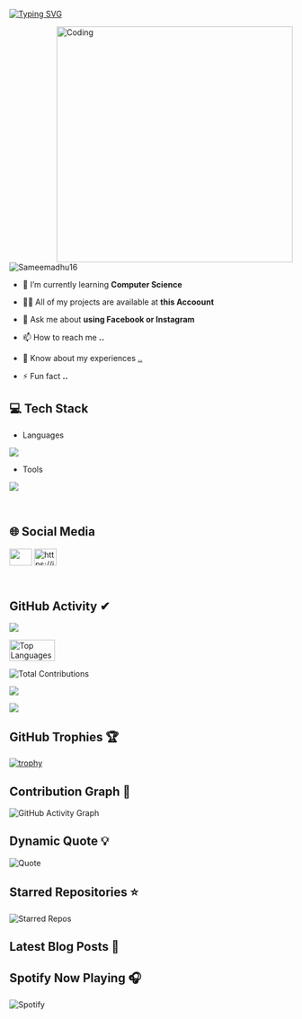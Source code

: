 [![Typing SVG](https://readme-typing-svg.herokuapp.com?size=32&vCenter=true&width=760&lines=Hi+%F0%9F%91%8B%2C+I'm+Sameera+Madhuranga;From+Galle,+Sri+Lanka.;(UG)+University+Of+Colombo+School+Of+Computing)](https://git.io/typing-svg)

<img align="right" alt="Coding" width="420" src="https://camo.githubusercontent.com/7de37139d0b4c1ce40865e799b446c0e963a3dd8fb68d239707237c40604fa3d/68747470733a2f2f63646e2e6472696262626c652e636f6d2f75736572732f3733303730332f73637265656e73686f74732f363538313234332f6176656e746f2e676966"/>

<p align="left"> <img src="https://komarev.com/ghpvc/?username=Sameemadhu16&label=Profile%20views&color=0e75b6&style=flat" alt="Sameemadhu16" /> </p>


- 🌱 I’m currently learning **Computer Science**

- 👨‍💻 All of my projects are available at **this Accoount**

- 💬 Ask me about **using Facebook or Instagram**

- 📫 How to reach me **..**

- 📄 Know about my experiences [..](..)

- ⚡ Fun fact **..**

## 💻 Tech Stack
- Languages
<p align="left">
  <a href="https://skillicons.dev">
    <img src="https://skillicons.dev/icons?i=c,cpp,js,scala,java,html,css,react,mongo,nodejs,express,php,mysql,dart,flutter,py" />
  </a>
</p>



- Tools
<p align="left">
  <a href="https://skillicons.dev">
    <img src="https://skillicons.dev/icons?i=git,powershell,arduino,autocad,figma,linux,idea,ps,au,pr,vscode,androidstudio,eclipse,postman,selenium,docker,discord,qt,r,visualstudio,wordpress,bootstrap,firebase,tailwind" />
  </a>
</p>
<br/>

## 🌐 Social Media
<p align="left">
<a href="https://www.linkedin.com/in/sameera-madhuranga-18aa6b257/?utm_source=share&utm_campaign=share_via&utm_content=profile&utm_medium=ios_app" target="blank"><img align="center" src="https://raw.githubusercontent.com/rahuldkjain/github-profile-readme-generator/master/src/images/icons/Social/linkedin.svg"  height="30" width="40" /></a>
<a href="https://instagram.com/mr_samee_16?igshid=OGQ5ZDc2ODk2ZA%3D%3D&utm_source=qr" target="blank"><img align="center" src="https://raw.githubusercontent.com/rahuldkjain/github-profile-readme-generator/master/src/images/icons/Social/instagram.svg" alt="https://instagram.com/mr_samee_16?igshid=OGQ5ZDc2ODk2ZA%3D%3D&utm_source=qr" height="30" width="40" /></a>
</p>
<br/>

## GitHub Activity ✔
![](https://github-profile-summary-cards.vercel.app/api/cards/profile-details?username=Sameemadhu16&theme=monokai)

<div style="display:flex;">
  <img width="40%" src="https://github-readme-stats.vercel.app/api/top-langs/?username=Sameemadhu16&theme=vue-dark&include_all_commits=true&count_private=true&layout=compact&card_width=320" alt="Top Languages" />
</div>

![Total Contributions](https://github-readme-stats.vercel.app/api?username=Sameemadhu16&show_icons=true&theme=bear&hide_border=true&include_all_commits=true&count_private=true)

![](https://github-profile-summary-cards.vercel.app/api/cards/stats?username=Sameemadhu16&theme=monokai)

[![](https://github-readme-streak-stats.herokuapp.com?user=Sameemadhu16&theme=soft-green)](https://git.io/streak-stats)

## GitHub Trophies 🏆
[![trophy](https://github-profile-trophy.vercel.app/?username=Sameemadhu16&theme=onestar&no-frame=true)](https://github.com/ryo-ma/github-profile-trophy)

## Contribution Graph 🌱
![GitHub Activity Graph](https://github-readme-activity-graph.vercel.app/graph?username=Sameemadhu16&theme=react-dark&hide_border=true)

## Dynamic Quote 💡
![Quote](https://quotes-github-readme.vercel.app/api?type=horizontal&theme=dark)

## Starred Repositories ⭐
![Starred Repos](https://github-readme-stats.vercel.app/api?username=Sameemadhu16&show_icons=true&theme=bear&hide=prs,issues&line_height=24&count_private=true&include_all_commits=true&hide_title=true&card_width=500)

## Latest Blog Posts 📝
<!-- BLOG-POST-LIST:START -->
<!-- BLOG-POST-LIST:END -->

## Spotify Now Playing 🎧
![Spotify](https://novatorem.vercel.app/api/spotify)




